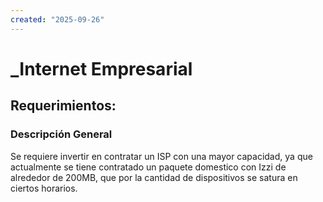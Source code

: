 ```yaml
---
created: "2025-09-26"
---
```


# _Internet Empresarial
## Requerimientos:
### Descripción General
Se requiere invertir en contratar un ISP con una mayor capacidad, ya que actualmente se tiene contratado un paquete domestico con Izzi de alrededor de 200MB, que por la cantidad de dispositivos se satura en ciertos horarios. 